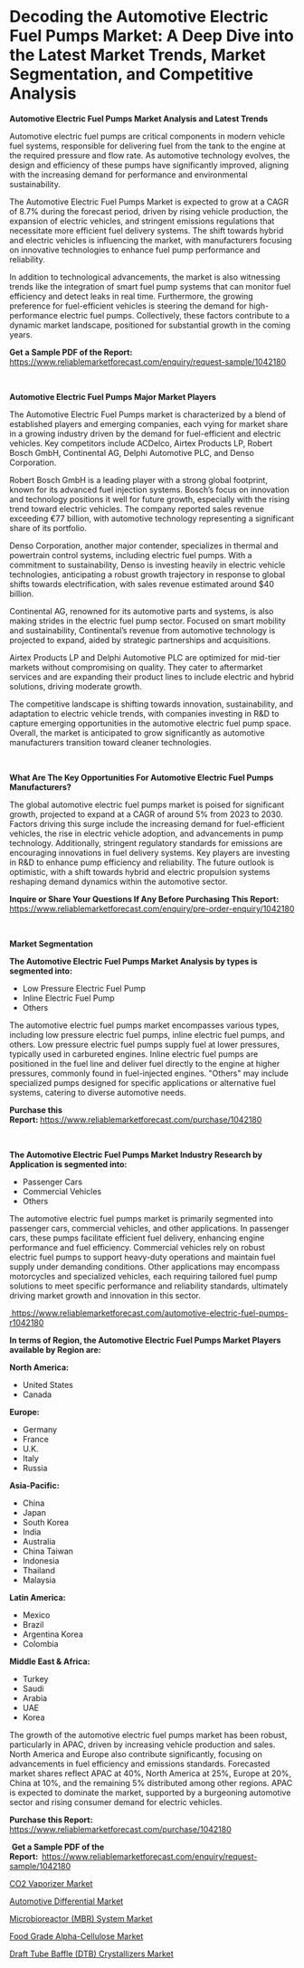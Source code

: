<p><h1>Decoding the Automotive Electric Fuel Pumps Market: A Deep Dive into the Latest Market Trends, Market Segmentation, and Competitive Analysis</h1></p><p><strong>Automotive Electric Fuel Pumps Market Analysis and Latest Trends</strong></p>
<p><p>Automotive electric fuel pumps are critical components in modern vehicle fuel systems, responsible for delivering fuel from the tank to the engine at the required pressure and flow rate. As automotive technology evolves, the design and efficiency of these pumps have significantly improved, aligning with the increasing demand for performance and environmental sustainability.</p><p>The Automotive Electric Fuel Pumps Market is expected to grow at a CAGR of 8.7% during the forecast period, driven by rising vehicle production, the expansion of electric vehicles, and stringent emissions regulations that necessitate more efficient fuel delivery systems. The shift towards hybrid and electric vehicles is influencing the market, with manufacturers focusing on innovative technologies to enhance fuel pump performance and reliability.</p><p>In addition to technological advancements, the market is also witnessing trends like the integration of smart fuel pump systems that can monitor fuel efficiency and detect leaks in real time. Furthermore, the growing preference for fuel-efficient vehicles is steering the demand for high-performance electric fuel pumps. Collectively, these factors contribute to a dynamic market landscape, positioned for substantial growth in the coming years.</p></p>
<p><strong>Get a Sample PDF of the Report:&nbsp;</strong> <a href="https://www.reliablemarketforecast.com/enquiry/request-sample/1042180?utm_campaign=1082&utm_medium=2&utm_source=Github&utm_content=ia&utm_term=02112024&utm_id=automotive-electric-fuel-pumps">https://www.reliablemarketforecast.com/enquiry/request-sample/1042180</a></p>
<p>&nbsp;</p>
<p><strong>Automotive Electric Fuel Pumps Major Market Players</strong></p>
<p><p>The Automotive Electric Fuel Pumps market is characterized by a blend of established players and emerging companies, each vying for market share in a growing industry driven by the demand for fuel-efficient and electric vehicles. Key competitors include ACDelco, Airtex Products LP, Robert Bosch GmbH, Continental AG, Delphi Automotive PLC, and Denso Corporation.</p><p>Robert Bosch GmbH is a leading player with a strong global footprint, known for its advanced fuel injection systems. Bosch’s focus on innovation and technology positions it well for future growth, especially with the rising trend toward electric vehicles. The company reported sales revenue exceeding €77 billion, with automotive technology representing a significant share of its portfolio.</p><p>Denso Corporation, another major contender, specializes in thermal and powertrain control systems, including electric fuel pumps. With a commitment to sustainability, Denso is investing heavily in electric vehicle technologies, anticipating a robust growth trajectory in response to global shifts towards electrification, with sales revenue estimated around $40 billion.</p><p>Continental AG, renowned for its automotive parts and systems, is also making strides in the electric fuel pump sector. Focused on smart mobility and sustainability, Continental’s revenue from automotive technology is projected to expand, aided by strategic partnerships and acquisitions.</p><p>Airtex Products LP and Delphi Automotive PLC are optimized for mid-tier markets without compromising on quality. They cater to aftermarket services and are expanding their product lines to include electric and hybrid solutions, driving moderate growth.</p><p>The competitive landscape is shifting towards innovation, sustainability, and adaptation to electric vehicle trends, with companies investing in R&D to capture emerging opportunities in the automotive electric fuel pump space. Overall, the market is anticipated to grow significantly as automotive manufacturers transition toward cleaner technologies.</p></p>
<p>&nbsp;</p>
<p><strong>What Are The Key Opportunities For Automotive Electric Fuel Pumps Manufacturers?</strong></p>
<p><p>The global automotive electric fuel pumps market is poised for significant growth, projected to expand at a CAGR of around 5% from 2023 to 2030. Factors driving this surge include the increasing demand for fuel-efficient vehicles, the rise in electric vehicle adoption, and advancements in pump technology. Additionally, stringent regulatory standards for emissions are encouraging innovations in fuel delivery systems. Key players are investing in R&D to enhance pump efficiency and reliability. The future outlook is optimistic, with a shift towards hybrid and electric propulsion systems reshaping demand dynamics within the automotive sector.</p></p>
<p><strong>Inquire or Share Your Questions If Any Before Purchasing This Report:</strong> <a href="https://www.reliablemarketforecast.com/enquiry/pre-order-enquiry/1042180?utm_campaign=1082&utm_medium=2&utm_source=Github&utm_content=ia&utm_term=02112024&utm_id=automotive-electric-fuel-pumps">https://www.reliablemarketforecast.com/enquiry/pre-order-enquiry/1042180</a></p>
<p>&nbsp;</p>
<p><strong>Market Segmentation</strong></p>
<p><strong>The Automotive Electric Fuel Pumps Market Analysis by types is segmented into:</strong></p>
<p><ul><li>Low Pressure Electric Fuel Pump</li><li>Inline Electric Fuel Pump</li><li>Others</li></ul></p>
<p><p>The automotive electric fuel pumps market encompasses various types, including low pressure electric fuel pumps, inline electric fuel pumps, and others. Low pressure electric fuel pumps supply fuel at lower pressures, typically used in carbureted engines. Inline electric fuel pumps are positioned in the fuel line and deliver fuel directly to the engine at higher pressures, commonly found in fuel-injected engines. "Others" may include specialized pumps designed for specific applications or alternative fuel systems, catering to diverse automotive needs.</p></p>
<p><strong>Purchase this Report:&nbsp;</strong><a href="https://www.reliablemarketforecast.com/purchase/1042180?utm_campaign=1082&utm_medium=2&utm_source=Github&utm_content=ia&utm_term=02112024&utm_id=automotive-electric-fuel-pumps">https://www.reliablemarketforecast.com/purchase/1042180</a></p>
<p>&nbsp;</p>
<p><strong>The Automotive Electric Fuel Pumps Market Industry Research by Application is segmented into:</strong></p>
<p><ul><li>Passenger Cars</li><li>Commercial Vehicles</li><li>Others</li></ul></p>
<p><p>The automotive electric fuel pumps market is primarily segmented into passenger cars, commercial vehicles, and other applications. In passenger cars, these pumps facilitate efficient fuel delivery, enhancing engine performance and fuel efficiency. Commercial vehicles rely on robust electric fuel pumps to support heavy-duty operations and maintain fuel supply under demanding conditions. Other applications may encompass motorcycles and specialized vehicles, each requiring tailored fuel pump solutions to meet specific performance and reliability standards, ultimately driving market growth and innovation in this sector.</p></p>
<p><a href="https://www.reliablemarketforecast.com/automotive-electric-fuel-pumps-r1042180?utm_campaign=1082&utm_medium=2&utm_source=Github&utm_content=ia&utm_term=02112024&utm_id=automotive-electric-fuel-pumps">&nbsp;https://www.reliablemarketforecast.com/automotive-electric-fuel-pumps-r1042180</a></p>
<p><strong>In terms of Region, the Automotive Electric Fuel Pumps Market Players available by Region are:</strong></p>
<p>
    <p> <strong> North America: </strong>
        <ul>
            <li>United States</li>
            <li>Canada</li>
        </ul>
        </p> 
    <p> <strong> Europe: </strong>
        <ul>
            <li>Germany</li>
            <li>France</li>
            <li>U.K.</li>
            <li>Italy</li>
            <li>Russia</li>
        </ul>
        </p> 
    <p> <strong> Asia-Pacific: </strong>
        <ul>
            <li>China</li>
            <li>Japan</li>
            <li>South Korea</li>
            <li>India</li>
            <li>Australia</li>
            <li>China Taiwan</li>
            <li>Indonesia</li>
            <li>Thailand</li>
            <li>Malaysia</li>
        </ul>
        </p> 
    <p> <strong> Latin America: </strong>
        <ul>
            <li>Mexico</li>
            <li>Brazil</li>
            <li>Argentina Korea</li>
            <li>Colombia</li>
        </ul>
        </p> 
    <p> <strong> Middle East & Africa: </strong>
        <ul>
            <li>Turkey</li>
            <li>Saudi</li>
            <li>Arabia</li>
            <li>UAE</li>
            <li>Korea</li>
        </ul>
    </p>
    </p>
<p><p>The growth of the automotive electric fuel pumps market has been robust, particularly in APAC, driven by increasing vehicle production and sales. North America and Europe also contribute significantly, focusing on advancements in fuel efficiency and emissions standards. Forecasted market shares reflect APAC at 40%, North America at 25%, Europe at 20%, China at 10%, and the remaining 5% distributed among other regions. APAC is expected to dominate the market, supported by a burgeoning automotive sector and rising consumer demand for electric vehicles.</p></p>
<p><strong>Purchase this Report: </strong><a href="https://www.reliablemarketforecast.com/purchase/1042180?utm_campaign=1082&utm_medium=2&utm_source=Github&utm_content=ia&utm_term=02112024&utm_id=automotive-electric-fuel-pumps">https://www.reliablemarketforecast.com/purchase/1042180</a></p>
<p>&nbsp;<strong>Get a Sample PDF of the Report:&nbsp;&nbsp;</strong><a href="https://www.reliablemarketforecast.com/enquiry/request-sample/1042180?utm_campaign=1082&utm_medium=2&utm_source=Github&utm_content=ia&utm_term=02112024&utm_id=automotive-electric-fuel-pumps">https://www.reliablemarketforecast.com/enquiry/request-sample/1042180</a></p>
<p><strong></strong></p>
<p><p><a href="https://www.linkedin.com/pulse/decoding-co2-vaporizer-industry-dynamics-strategic-imperatives-fye8f?utm_campaign=1082&utm_medium=2&utm_source=Github&utm_content=ia&utm_term=02112024&utm_id=automotive-electric-fuel-pumps">CO2 Vaporizer Market</a></p><p><a href="https://github.com/marcouhbmammoc/Market-Research-Report-List-1/blob/main/automotive-differential-market.md?utm_campaign=1082&utm_medium=2&utm_source=Github&utm_content=ia&utm_term=02112024&utm_id=automotive-electric-fuel-pumps">Automotive Differential Market</a></p><p><a href="https://issuu.com/reportprime-2/docs/microbioreactor-mbr-system-market-s_fbc754dc264cd3?utm_campaign=1082&utm_medium=2&utm_source=Github&utm_content=ia&utm_term=02112024&utm_id=automotive-electric-fuel-pumps">Microbioreactor (MBR) System Market</a></p><p><a href="https://www.linkedin.com/pulse/food-grade-alpha-cellulose-market-overview-forecast-2024-ulkaf?utm_campaign=1082&utm_medium=2&utm_source=Github&utm_content=ia&utm_term=02112024&utm_id=automotive-electric-fuel-pumps">Food Grade Alpha-Cellulose Market</a></p><p><a href="https://issuu.com/reportprime-2/docs/draft-tube-baffle-dtb-crystallizers_03b694a289a336?utm_campaign=1082&utm_medium=2&utm_source=Github&utm_content=ia&utm_term=02112024&utm_id=automotive-electric-fuel-pumps">Draft Tube Baffle (DTB) Crystallizers Market</a></p></p>